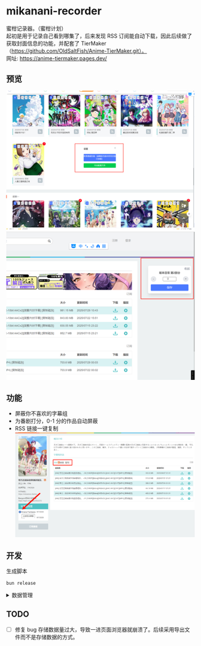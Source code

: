 # mikanani-recorder

蜜柑记录器。（蜜柑计划）  
起初是用于记录自己看到哪集了，后来发现 RSS 订阅能自动下载，因此后续做了获取封面信息的功能，并配套了 TierMaker（https://github.com/OldSaltFish/Anime-TierMaker.git）。  
网址: https://anime-tiermaker.pages.dev/

## 预览

![alt text](imgs/image.png)
![alt text](imgs/image-1.png)

## 功能
- 屏蔽你不喜欢的字幕组
- 为番剧打分，0-1 分的作品自动屏蔽
- RSS 链接一键复制
![alt text](imgs/3.png)  

## 开发

生成脚本

```shell
bun release
```

<details>
  <summary>数据管理</summary>
存储（GM的API持久化）  

状态（Store）：由于蜜柑并不是SPA网页，因此Store并不能跨页面保留状态。（进入新的页面会重新执行脚本）  

信号量（Signal）：用于触发渲染（显示更新）或获取数据。  

界面（UI）：由于宿主网页（蜜柑）和我们的脚本没有直接交互，因此并没有办法使用Solid的响应式更新来直接控制UI。为了保持相对一致的开发风格，应当使用createEffect等监听方式来达到类似于响应式的效果。  

> 因此只需处理存储，信号量，以及界面的关系。  
> 然后反推，（我们创造的）界面变化只和信号量有关，因此只需要监听信号量然后做出相应的行为即可自动维护界面。  
> 对于存储，虽然每次都调用GM_getValue显得很浪费，但是蜜柑的页面通常是打开新的标签页，这也就导致我们的脚本可能在多个页面都执行了。在修改某个值之前，也许当前获取到的状态已经是脏数据了（被其他页面修改过）。因此，在某些数据的修改时，应当重新获取存储然后再进行相关处理。（比如添加数组元素的时候需要考虑是否已经添加过了）。而某些页面则不需要这种处理，比如说评分，他是不关心之前的值的。

简单来说，当前页面只有用户正在执行的操作所相关的数据是可信的，其他数据都需要从存储中获取。  
然后将二者合并（用户操作的数据优先级更高），处理好信号量和存储即可。

</details>

## TODO

- [ ] 修复 bug
      存储数据量过大，导致一进页面浏览器就崩溃了。后续采用导出文件而不是存储数据的方式。
